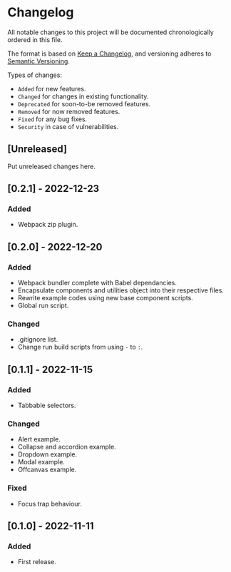 # Changelog
All notable changes to this project will be documented chronologically ordered
in this file.

The format is based on [Keep a Changelog](https://keepachangelog.com/en/1.0.0/),
and versioning adheres to [Semantic Versioning](https://semver.org/spec/v2.0.0.html).

Types of changes:
* `Added` for new features.
* `Changed` for changes in existing functionality.
* `Deprecated` for soon-to-be removed features.
* `Removed` for now removed features.
* `Fixed` for any bug fixes.
* `Security` in case of vulnerabilities.

## [Unreleased]
Put unreleased changes here.

## [0.2.1] - 2022-12-23

### Added
* Webpack zip plugin.

## [0.2.0] - 2022-12-20

### Added
* Webpack bundler complete with Babel dependancies.
* Encapsulate components and utilities object into their respective files.
* Rewrite example codes using new base component scripts.
* Global run script.

### Changed
* .gitignore list.
* Change run build scripts from using `-` to `:`.

## [0.1.1] - 2022-11-15
### Added
* Tabbable selectors.

### Changed
* Alert example.
* Collapse and accordion example.
* Dropdown example.
* Modal example.
* Offcanvas example.

### Fixed
* Focus trap behaviour.

## [0.1.0] - 2022-11-11
### Added
* First release.